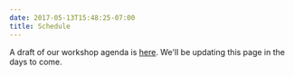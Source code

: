 ```yaml
---
date: 2017-05-13T15:48:25-07:00
title: Schedule
---
```


A draft of our workshop agenda is [here](https://docs.google.com/document/d/12Ai7wxK5OTrIwwrSJQewXHcqpMJ09lB-HkGN3BbShy4/edit?usp=sharing).  We'll be updating this page in the days to come.